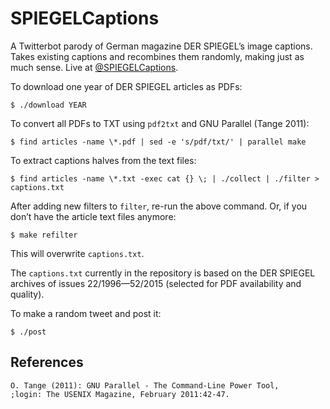 SPIEGELCaptions
===============

A Twitterbot parody of German magazine DER SPIEGEL’s image captions. Takes
existing captions and recombines them randomly, making just as much sense.
Live at [@SPIEGELCaptions](https://twitter.com/SPIEGELCaptions).

To download one year of DER SPIEGEL articles as PDFs:

    $ ./download YEAR

To convert all PDFs to TXT using `pdf2txt` and GNU Parallel (Tange 2011):

    $ find articles -name \*.pdf | sed -e 's/pdf/txt/' | parallel make

To extract captions halves from the text files:

    $ find articles -name \*.txt -exec cat {} \; | ./collect | ./filter > captions.txt

After adding new filters to `filter`, re-run the above command. Or, if you
don’t have the article text files anymore:

    $ make refilter

This will overwrite `captions.txt`.

The `captions.txt` currently in the repository is based on the DER SPIEGEL
archives of issues 22/1996—52/2015 (selected for PDF availability and
quality).

To make a random tweet and post it:

    $ ./post

References
----------

    O. Tange (2011): GNU Parallel - The Command-Line Power Tool,
    ;login: The USENIX Magazine, February 2011:42-47.
